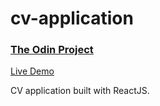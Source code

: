 # cv-application

### [The Odin Project](https://www.theodinproject.com/)

[Live Demo](https://pcho101.github.io/top-cv-application/)

CV application built with ReactJS.
